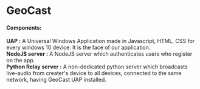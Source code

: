 # GeoCast

#### Components:

**UAP :** A Universal Windows Application made in Javascript, HTML, CSS for every windows 10 device. It is the face of our application.  
**NodeJS server :** A NodeJS server which authenticates users who register on the app.  
**Python Relay server :** A non-dedicated python server which broadcasts live-audio from creater's device to all devices, connected to the same network, having GeoCast UAP installed. 

